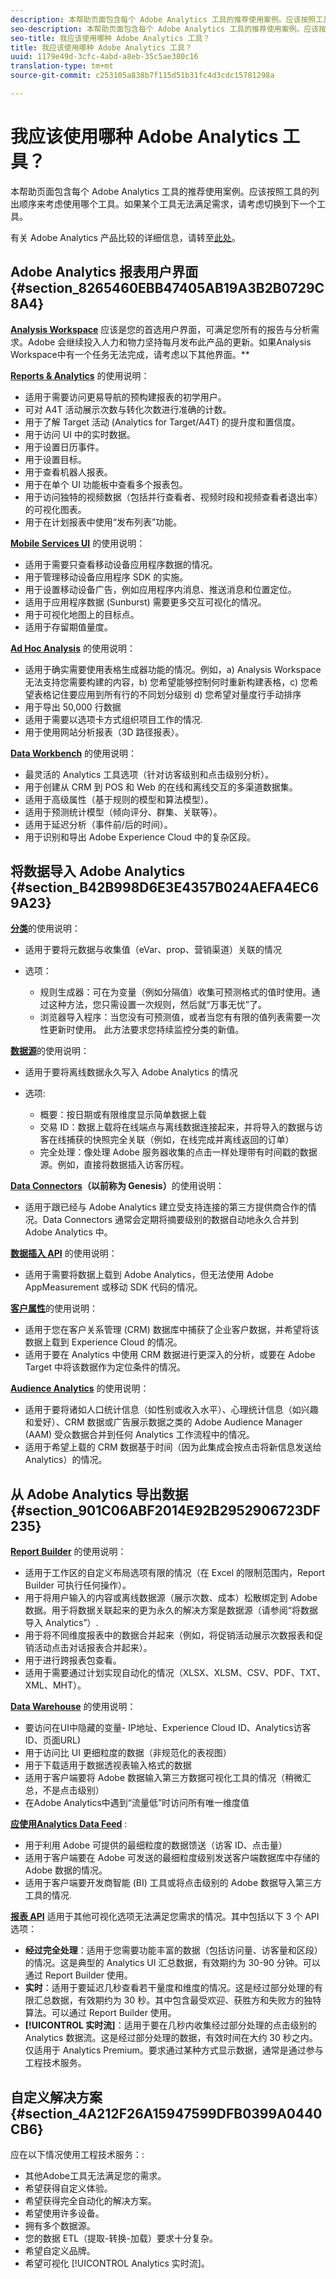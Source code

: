 ```yaml
---
description: 本帮助页面包含每个 Adobe Analytics 工具的推荐使用案例。应该按照工具的列出顺序来考虑使用哪个工具。如果某个工具无法满足需求，请考虑切换到下一个工具。
seo-description: 本帮助页面包含每个 Adobe Analytics 工具的推荐使用案例。应该按照工具的列出顺序来考虑使用哪个工具。如果某个工具无法满足需求，请考虑切换到下一个工具。
seo-title: 我应该使用哪种 Adobe Analytics 工具？
title: 我应该使用哪种 Adobe Analytics 工具？
uuid: 1179e49d-3cfc-4abd-a8eb-35c5ae380c16
translation-type: tm+mt
source-git-commit: c253105a838b7f115d51b31fc4d3cdc15781298a

---
```



# 我应该使用哪种 Adobe Analytics 工具？

本帮助页面包含每个 Adobe Analytics 工具的推荐使用案例。应该按照工具的列出顺序来考虑使用哪个工具。如果某个工具无法满足需求，请考虑切换到下一个工具。

有关 Adobe Analytics 产品比较的详细信息，请转至[此处](/help/admin/c-analytics-product-comparison/analytics-product-comparison.md)。

## Adobe Analytics 报表用户界面 {#section_8265460EBB47405AB19A3B2B0729C8A4}

**[Analysis Workspace](/help/analyze/analysis-workspace/analysis-workspace-features.md)** 应该是您的首选用户界面，可满足您所有的报告与分析需求。Adobe 会继续投入人力和物力坚持每月发布此产品的更新。如果Analysis Workspace中有一个任务无法完成，请考虑以下其他界面。**

**[Reports &amp; Analytics](/help/analyze/reports-analytics/overview/report-overview.md)** 的使用说明：

* 适用于需要访问更易导航的预构建报表的初学用户。
* 可对 A4T 活动展示次数与转化次数进行准确的计数。
* 用于了解 Target 活动 (Analytics for Target/A4T) 的提升度和置信度。
* 用于访问 UI 中的实时数据。
* 用于设置日历事件。
* 用于设置目标。
* 用于查看机器人报表。
* 用于在单个 UI 功能板中查看多个报表包。
* 用于访问独特的视频数据（包括并行查看者、视频时段和视频查看者退出率）的可视化图表。
* 用于在计划报表中使用“发布列表”功能。

**[Mobile Services UI](https://docs.adobe.com/content/help/en/mobile-services/using/home.html)** 的使用说明：

* 适用于需要只查看移动设备应用程序数据的情况。
* 用于管理移动设备应用程序 SDK 的实施。
* 用于设置移动设备广告，例如应用程序内消息、推送消息和位置定位。
* 适用于应用程序数据 (Sunburst) 需要更多交互可视化的情况。
* 用于可视化地图上的目标点。
* 适用于存留期值量度。

**[Ad Hoc Analysis](/help/analyze/ad-hoc-analysis/adhoc-home.md)** 的使用说明：

* 适用于确实需要使用表格生成器功能的情况。例如，a) Analysis Workspace 无法支持您需要构建的内容，b) 您希望能够控制何时重新构建表格，c) 您希望表格记住要应用到所有行的不同划分级别 d) 您希望对量度行手动排序
* 用于导出 50,000 行数据
* 适用于需要以选项卡方式组织项目工作的情况.
* 用于使用网站分析报表（3D 路径报表）。

**[Data Workbench](https://docs.adobe.com/content/help/en/data-workbench/using/home.html)** 的使用说明：

* 最灵活的 Analytics 工具选项（针对访客级别和点击级别分析）。
* 用于创建从 CRM 到 POS 和 Web 的在线和离线交互的多渠道数据集。
* 适用于高级属性（基于规则的模型和算法模型）。
* 适用于预测统计模型（倾向评分、群集、关联等）。
* 适用于延迟分析（事件前/后的时间）。
* 用于识别和导出 Adobe Experience Cloud 中的复杂区段。

## 将数据导入 Adobe Analytics {#section_B42B998D6E3E4357B024AEFA4EC69A23}

**[分类](/help/components/c-classifications2/c-classifications.md)**&#x200B;的使用说明：

* 适用于要将元数据与收集值（eVar、prop、营销渠道）关联的情况
* 选项：

   * 规则生成器：可在为变量（例如分隔值）收集可预测格式的值时使用。通过这种方法，您只需设置一次规则，然后就“万事无忧”了。
   * 浏览器导入程序：当您没有可预测值，或者当您有有限的值列表需要一次性更新时使用。 此方法要求您持续监控分类的新值。

**[数据源](/help/import/c-data-sources/datasrc-home.md)**&#x200B;的使用说明：

* 适用于要将离线数据永久写入 Adobe Analytics 的情况
* 选项:

   * 概要：按日期或有限维度显示简单数据上载
   * 交易 ID：数据上载将在线端点与离线数据连接起来，并将导入的数据与访客在线捕获的快照完全关联（例如，在线完成并离线返回的订单）
   * 完全处理：像处理 Adobe 服务器收集的点击一样处理带有时间戳的数据源。例如，直接将数据插入访客历程。

**[Data Connectors](https://www.adobeexchange.com/experiencecloud.html)（以前称为 Genesis）**&#x200B;的使用说明：

* 适用于跟已经与 Adobe Analytics 建立受支持连接的第三方提供商合作的情况。Data Connectors 通常会定期将摘要级别的数据自动地永久合并到 Adobe Analytics 中。

**[数据插入 API](https://marketing.adobe.com/developer/documentation/data-insertion/c-data-insertion-api)** 的使用说明：

* 适用于需要将数据上载到 Adobe Analytics，但无法使用 Adobe AppMeasurement 或移动 SDK 代码的情况。

**[客户属性](/help/components/c-variables/dimensionslist/reports-customer-attributes.md)**&#x200B;的使用说明：

* 适用于您在客户关系管理 (CRM) 数据库中捕获了企业客户数据，并希望将该数据上载到 Experience Cloud 的情况。
* 适用于要在 Analytics 中使用 CRM 数据进行更深入的分析，或要在 Adobe Target 中将该数据作为定位条件的情况。

**[Audience Analytics](/help/integrate/c-audience-analytics/mc-audiences-aam.md)** 的使用说明：

* 适用于要将诸如人口统计信息（如性别或收入水平）、心理统计信息（如兴趣和爱好）、CRM 数据或广告展示数据之类的 Adobe Audience Manager (AAM) 受众数据合并到任何 Analytics 工作流程中的情况。
* 适用于希望上载的 CRM 数据基于时间（因为此集成会按点击将新信息发送给 Analytics）的情况。

## 从 Adobe Analytics 导出数据 {#section_901C06ABF2014E92B2952906723DF235}

**[Report Builder](/help/analyze/report-builder/home.md)** 的使用说明：

* 适用于工作区的自定义布局选项有限的情况（在 Excel 的限制范围内，Report Builder 可执行任何操作）。
* 用于将用户输入的内容或离线数据源（展示次数、成本）松散绑定到 Adobe 数据。用于将数据关联起来的更为永久的解决方案是数据源（请参阅“将数据导入 Analytics”）.
* 用于将不同维度报表中的数据合并起来（例如，将促销活动展示次数报表和促销活动点击对话报表合并起来）。
* 用于进行跨报表包查看。
* 适用于需要通过计划实现自动化的情况（XLSX、XLSM、CSV、PDF、TXT、XML、MHT）。

**[Data Warehouse](/help/export/data-warehouse/data-warehouse.md)** 的使用说明：

* 要访问在UI中隐藏的变量- IP地址、Experience Cloud ID、Analytics访客ID、页面URL)
* 用于访问比 UI 更细粒度的数据（非规范化的表视图）
* 用于下载适用于数据透视表输入格式的数据
* 适用于客户端要将 Adobe 数据输入第三方数据可视化工具的情况（稍微汇总，不是点击级别）
* 在Adobe Analytics中遇到“流量低”时访问所有唯一维度值

**[应使用Analytics Data Feed](/help/export/analytics-data-feed/c-df-contents/datafeeds-contents.md)** :

* 用于利用 Adobe 可提供的最细粒度的数据馈送（访客 ID、点击量）
* 适用于客户端要在 Adobe 可发送的最细粒度级别发送客户端数据库中存储的 Adobe 数据的情况。
* 适用于客户端要开发商智能 (BI) 工具或将点击级别的 Adobe 数据导入第三方工具的情况.

**[报表 API](https://marketing.adobe.com/developer/get-started/introduction/c-introduction)** 适用于其他可视化选项无法满足您需求的情况。其中包括以下 3 个 API 选项：

* **经过完全处理**：适用于您需要功能丰富的数据（包括访问量、访客量和区段）的情况。这是典型的 Analytics UI 汇总数据，有效期约为 30-90 分钟。可以通过 Report Builder 使用。
* **实时**：适用于要延迟几秒查看若干量度和维度的情况。这是经过部分处理的有限汇总数据，有效期约为 30 秒。其中包含最受欢迎、获胜方和失败方的独特算法。可以通过 Report Builder 使用。
* **[!UICONTROL 实时流]**：适用于要在几秒内收集经过部分处理的点击级别的 Analytics 数据流。这是经过部分处理的数据，有效时间在大约 30 秒之内。仅适用于 Analytics Premium。要求通过某种方式显示数据，通常是通过参与工程技术服务。

## 自定义解决方案 {#section_4A212F26A15947599DFB0399A0440CB6}

应在以下情况使用工程技术服务：:

* 其他Adobe工具无法满足您的需求。
* 希望获得自定义体验。
* 希望获得完全自动化的解决方案。
* 希望使用许多设备。
* 拥有多个数据源。
* 您的数据 ETL（提取-转换-加载）要求十分复杂。
* 希望自定义品牌。
* 希望可视化 [!UICONTROL Analytics 实时流]。

